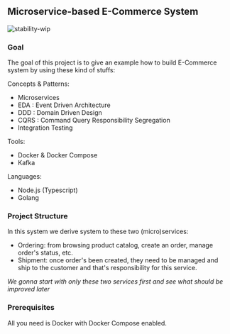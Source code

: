 ## Microservice-based E-Commerce System

![stability-wip](https://img.shields.io/badge/stability-work_in_progress-lightgrey.svg)

### Goal

The goal of this project is to give an example how to build E-Commerce system by using these kind of stuffs:

Concepts & Patterns:

- Microservices
- EDA : Event Driven Architecture
- DDD : Domain Driven Design
- CQRS : Command Query Responsibility Segregation
- Integration Testing

Tools:
- Docker & Docker Compose
- Kafka

Languages:
- Node.js (Typescript)
- Golang

### Project Structure

In this system we derive system to these two (micro)services:

- Ordering: from browsing product catalog, create an order, manage order's status, etc.
- Shipment: once order's been created, they need to be managed and ship to the customer and that's responsibility for this service.

*We gonna start with only these two services first and see what should be improved later*

### Prerequisites

All you need is Docker with Docker Compose enabled.

